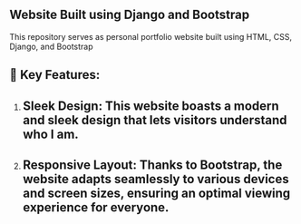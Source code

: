 ## Website Built using Django and Bootstrap

This repository serves as personal portfolio website built using HTML, CSS, Django, and Bootstrap

## 🚀 Key Features:

1. ## Sleek Design: This website boasts a modern and sleek design that lets visitors understand who I am.
2. ## Responsive Layout: Thanks to Bootstrap, the website adapts seamlessly to various devices and screen sizes, ensuring an optimal viewing experience for everyone.
